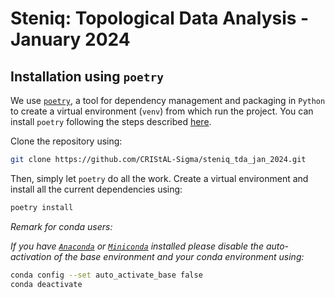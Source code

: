 # Steniq: Topological Data Analysis -  January 2024

## Installation using ```poetry```

We use [```poetry```](https://python-poetry.org/docs/), a tool for dependency management and packaging in ```Python``` to create a virtual environment (```venv```) from which run the project. You can install ```poetry``` following the steps described [here](https://python-poetry.org/docs/#installation).

Clone the repository using:

```bash
git clone https://github.com/CRIStAL-Sigma/steniq_tda_jan_2024.git
```

Then, simply let ```poetry``` do all the work. Create a virtual environment and install all the current dependencies using:

```bash
poetry install
```

*Remark for conda users:*

*If you have [`Anaconda`](https://www.anaconda.com/) or [`Miniconda`](https://docs.conda.io/en/latest/miniconda.html) installed please disable the auto-activation of the base environment and your conda environment using:*

```bash
conda config --set auto_activate_base false
conda deactivate
```
